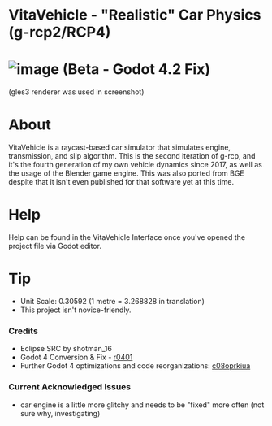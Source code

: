 # VitaVehicle - "Realistic" Car Physics (g-rcp2/RCP4)
# ![image](https://github.com/jreo03/g-rcp2/assets/88580430/7bc9ad0f-bc1e-4500-8712-d5b1b93193d5) (Beta - Godot 4.2 Fix)
(gles3 renderer was used in screenshot)

# About
VitaVehicle is a raycast-based car simulator that simulates engine, transmission, and slip algorithm. This is the second iteration of g-rcp, and it's the fourth generation of my own vehicle dynamics since 2017, as well as the usage of the Blender game engine. This was also ported from BGE despite that it isn't even published for that software yet at this time.

# Help
Help can be found in the VitaVehicle Interface once you've opened the project file via Godot editor.

# Tip
* Unit Scale: 0.30592 (1 metre = 3.268828 in translation)
* This project isn't novice-friendly.

### Credits
* Eclipse SRC by shotman_16
* Godot 4 Conversion & Fix - [r0401](https://github.com/r0401)
* Further Godot 4 optimizations and code reorganizations: [c08oprkiua](https://github.com/c08oprkiua)

### Current Acknowledged Issues
* car engine is a little more glitchy and needs to be "fixed" more often (not sure why, investigating)
